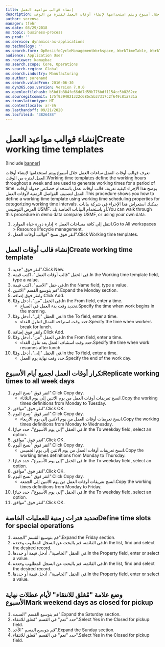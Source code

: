 ```yaml
---
title: إنشاء قوالب مواعيد العمل
description: تعرف قوالب أوقات العمل ساعات العمل خلال أسبوع ويتم استخدامها لإنشاء أوقات العمل لفترة من الوقت.
author: sorenva
manager: tfehr
ms.date: 08/29/2018
ms.topic: business-process
ms.prod: ''
ms.service: dynamics-ax-applications
ms.technology: ''
ms.search.form: OpResLifeCycleManagementWorkspace, WorkTimeTable, WorkTimeCopyDayDialog, WorkPeriodTemplate
audience: Application User
ms.reviewer: kamaybac
ms.search.scope: Core, Operations
ms.search.region: Global
ms.search.industry: Manufacturing
ms.author: sorenand
ms.search.validFrom: 2016-06-30
ms.dyn365.ops.version: Version 7.0.0
ms.openlocfilehash: b5bd1b384fe66dd7d59b776bdf1154cc5b8262ce
ms.sourcegitcommit: 175f9394021322c685c5b37317c2f649c81a731a
ms.translationtype: HT
ms.contentlocale: ar-SA
ms.lasthandoff: 09/21/2020
ms.locfileid: "3826488"
---
```

# <a name="create-working-time-templates"></a><span data-ttu-id="31a51-103">إنشاء قوالب مواعيد العمل</span><span class="sxs-lookup"><span data-stu-id="31a51-103">Create working time templates</span></span>

[!include [banner](../../includes/banner.md)]

<span data-ttu-id="31a51-104">تعرف قوالب أوقات العمل ساعات العمل خلال أسبوع ويتم استخدامها لإنشاء أوقات العمل لفترة من الوقت.</span><span class="sxs-lookup"><span data-stu-id="31a51-104">Working time templates define the working hours throughout a week and are used to generate working times for a period of time.</span></span> <span data-ttu-id="31a51-105">يوضح هذا الإجراء كيفية تعريف قالب أوقات عمل باستخدام خصائص جدولة أوقات العمل لتصنيف الفواصل الزمنية لأوقات العمل.</span><span class="sxs-lookup"><span data-stu-id="31a51-105">This procedure shows you how to define a working time template using working time scheduling properties for categorizing working time intervals.</span></span> <span data-ttu-id="31a51-106">يمكنك استعراض هذا الإجراء في شركة بيانات العرض التوضيحي USMF، أو باستخدام البيانات الخاصة بك.</span><span class="sxs-lookup"><span data-stu-id="31a51-106">You can walk through this procedure in demo data company USMF, or using your own data.</span></span>

1. <span data-ttu-id="31a51-107">انتقل إلى كافة مساحات العمل > إدارة دورة حياة الموارد.</span><span class="sxs-lookup"><span data-stu-id="31a51-107">Go to All workspaces > Resource lifecycle management.</span></span>
2. <span data-ttu-id="31a51-108">انقر فوق نسخ "قوالب أوقات العمل".</span><span class="sxs-lookup"><span data-stu-id="31a51-108">Click Working time templates.</span></span>

## <a name="create-working-time-template"></a><span data-ttu-id="31a51-109">إنشاء قالب أوقات العمل</span><span class="sxs-lookup"><span data-stu-id="31a51-109">Create working time template</span></span>
1. <span data-ttu-id="31a51-110">انقر فوق "جديد".</span><span class="sxs-lookup"><span data-stu-id="31a51-110">Click New.</span></span>
2. <span data-ttu-id="31a51-111">في الحقل "قالب أوقات العمل"، اكتب قيمة.</span><span class="sxs-lookup"><span data-stu-id="31a51-111">In the Working time template field, type a value.</span></span>
3. <span data-ttu-id="31a51-112">في حقل "الاسم"، اكتب قيمة.</span><span class="sxs-lookup"><span data-stu-id="31a51-112">In the Name field, type a value.</span></span>
4. <span data-ttu-id="31a51-113">قم بتوسيع القسم "الاثنين".</span><span class="sxs-lookup"><span data-stu-id="31a51-113">Expand the Monday section.</span></span>
5. <span data-ttu-id="31a51-114">وانقر فوق إضافة.</span><span class="sxs-lookup"><span data-stu-id="31a51-114">Click Add.</span></span>
6. <span data-ttu-id="31a51-115">في الحقل "من"، أدخل وقتًا.</span><span class="sxs-lookup"><span data-stu-id="31a51-115">In the From field, enter a time.</span></span>
    * <span data-ttu-id="31a51-116">تحديد وقت بدء العمل في الصباح.</span><span class="sxs-lookup"><span data-stu-id="31a51-116">Specify the time when work begins in the morning.</span></span>  
7. <span data-ttu-id="31a51-117">في الحقل "إلى"، أدخل وقتًا.</span><span class="sxs-lookup"><span data-stu-id="31a51-117">In the To field, enter a time.</span></span>
    * <span data-ttu-id="31a51-118">حدد وقت استراحة العمال لتناول الغداء.</span><span class="sxs-lookup"><span data-stu-id="31a51-118">Specify the time when workers break for lunch.</span></span>  
8. <span data-ttu-id="31a51-119">وانقر فوق إضافة.</span><span class="sxs-lookup"><span data-stu-id="31a51-119">Click Add.</span></span>
9. <span data-ttu-id="31a51-120">في الحقل "من"، أدخل وقتًا.</span><span class="sxs-lookup"><span data-stu-id="31a51-120">In the From field, enter a time.</span></span>
    * <span data-ttu-id="31a51-121">حدد وقت استئناف العمل بعد تناول الغداء.</span><span class="sxs-lookup"><span data-stu-id="31a51-121">Specify the time when work resumes after lunch.</span></span>  
10. <span data-ttu-id="31a51-122">في الحقل "إلى"، أدخل وقتًا.</span><span class="sxs-lookup"><span data-stu-id="31a51-122">In the To field, enter a time.</span></span>
    * <span data-ttu-id="31a51-123">حدد وقت نهاية يوم العمل.</span><span class="sxs-lookup"><span data-stu-id="31a51-123">Specify the end of the work day.</span></span>  

## <a name="replicate-working-times-to-all-week-days"></a><span data-ttu-id="31a51-124">تكرار أوقات العمل لجميع أيام الأسبوع</span><span class="sxs-lookup"><span data-stu-id="31a51-124">Replicate working times to all week days</span></span>
1. <span data-ttu-id="31a51-125">انقر فوق "نسخ اليوم".</span><span class="sxs-lookup"><span data-stu-id="31a51-125">Click Copy day.</span></span>
    * <span data-ttu-id="31a51-126">انسخ تعريفات أوقات العمل من يوم الاثنين إلى يوم الثلاثاء.</span><span class="sxs-lookup"><span data-stu-id="31a51-126">Copy the working times definitions from Monday to Tuesday.</span></span>  
2. <span data-ttu-id="31a51-127">انقر فوق "موافق".</span><span class="sxs-lookup"><span data-stu-id="31a51-127">Click OK.</span></span>
3. <span data-ttu-id="31a51-128">انقر فوق "نسخ اليوم".</span><span class="sxs-lookup"><span data-stu-id="31a51-128">Click Copy day.</span></span>
    * <span data-ttu-id="31a51-129">انسخ تعريفات أوقات العمل من يوم الاثنين إلى يوم الأربعاء.</span><span class="sxs-lookup"><span data-stu-id="31a51-129">Copy the working times definitions from Monday to Wednesday.</span></span>  
4. <span data-ttu-id="31a51-130">في الحقل "إلى يوم الأسبوع"، حدد خيارًا.</span><span class="sxs-lookup"><span data-stu-id="31a51-130">In the To weekday field, select an option.</span></span>
5. <span data-ttu-id="31a51-131">انقر فوق "موافق".</span><span class="sxs-lookup"><span data-stu-id="31a51-131">Click OK.</span></span>
6. <span data-ttu-id="31a51-132">انقر فوق "نسخ اليوم".</span><span class="sxs-lookup"><span data-stu-id="31a51-132">Click Copy day.</span></span>
    * <span data-ttu-id="31a51-133">انسخ تعريفات أوقات العمل من يوم الاثنين إلى يوم الخميس.</span><span class="sxs-lookup"><span data-stu-id="31a51-133">Copy the working times definitions from Monday to Thursday.</span></span>  
7. <span data-ttu-id="31a51-134">في الحقل "إلى يوم الأسبوع"، حدد خيارًا.</span><span class="sxs-lookup"><span data-stu-id="31a51-134">In the To weekday field, select an option.</span></span>
8. <span data-ttu-id="31a51-135">انقر فوق "موافق".</span><span class="sxs-lookup"><span data-stu-id="31a51-135">Click OK.</span></span>
9. <span data-ttu-id="31a51-136">انقر فوق "نسخ اليوم".</span><span class="sxs-lookup"><span data-stu-id="31a51-136">Click Copy day.</span></span>
    * <span data-ttu-id="31a51-137">انسخ تعريفات أوقات العمل من يوم الاثنين إلى الجمعة.</span><span class="sxs-lookup"><span data-stu-id="31a51-137">Copy the working times definitions from Monday to Friday.</span></span>  
10. <span data-ttu-id="31a51-138">في الحقل "إلى يوم الأسبوع"، حدد خيارًا.</span><span class="sxs-lookup"><span data-stu-id="31a51-138">In the To weekday field, select an option.</span></span>
11. <span data-ttu-id="31a51-139">انقر فوق "موافق".</span><span class="sxs-lookup"><span data-stu-id="31a51-139">Click OK.</span></span>

## <a name="define-time-slots-for-special-operations"></a><span data-ttu-id="31a51-140">تحديد فترات زمنية للعمليات الخاصة</span><span class="sxs-lookup"><span data-stu-id="31a51-140">Define time slots for special operations</span></span>
1. <span data-ttu-id="31a51-141">قم بتوسيع القسم "الجمعة".</span><span class="sxs-lookup"><span data-stu-id="31a51-141">Expand the Friday section.</span></span>
2. <span data-ttu-id="31a51-142">في القائمة، قم بالبحث عن السجل المطلوب وحدده.</span><span class="sxs-lookup"><span data-stu-id="31a51-142">In the list, find and select the desired record.</span></span>
3. <span data-ttu-id="31a51-143">في الحقل "الخاصية"، أدخل قيمة أو حددها.</span><span class="sxs-lookup"><span data-stu-id="31a51-143">In the Property field, enter or select a value.</span></span>
4. <span data-ttu-id="31a51-144">في القائمة، قم بالبحث عن السجل المطلوب وحدده.</span><span class="sxs-lookup"><span data-stu-id="31a51-144">In the list, find and select the desired record.</span></span>
5. <span data-ttu-id="31a51-145">في الحقل "الخاصية"، أدخل قيمة أو حددها.</span><span class="sxs-lookup"><span data-stu-id="31a51-145">In the Property field, enter or select a value.</span></span>

## <a name="mark-weekend-days-as-closed-for-pickup"></a><span data-ttu-id="31a51-146">وضع علامة "مُغلق للانتقاء" لأيام عطلات نهاية الأسبوع</span><span class="sxs-lookup"><span data-stu-id="31a51-146">Mark weekend days as closed for pickup</span></span>
1. <span data-ttu-id="31a51-147">قم بتوسيع القسم "السبت".</span><span class="sxs-lookup"><span data-stu-id="31a51-147">Expand the Saturday section.</span></span>
2. <span data-ttu-id="31a51-148">حدد "نعم" في القسم "مُغلق للانتقاء".</span><span class="sxs-lookup"><span data-stu-id="31a51-148">Select Yes in the Closed for pickup field.</span></span>
3. <span data-ttu-id="31a51-149">قم بتوسيع القسم "الأحد".</span><span class="sxs-lookup"><span data-stu-id="31a51-149">Expand the Sunday section.</span></span>
4. <span data-ttu-id="31a51-150">حدد "نعم" في القسم "مُغلق للانتقاء".</span><span class="sxs-lookup"><span data-stu-id="31a51-150">Select Yes in the Closed for pickup field.</span></span>

